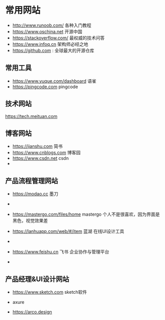 
# 常用网站

- http://www.runoob.com/ 各种入门教程
- https://www.oschina.net 开源中国
- https://stackoverflow.com/ 最权威的技术问答
- https://www.infoq.cn 架构师必经之地
- https://github.com : 全球最大的开源仓库

## 常用工具

- https://www.yuque.com/dashboard 语雀
- https://pingcode.com pingcode

## 技术网站

https://tech.meituan.com 

##  博客网站

- https://jianshu.com 简书
- https://www.cnblogs.com 博客园
- https://www.csdn.net csdn
- 

## 产品流程管理网站 

- https://modao.cc 墨刀
- 
- https://mastergo.com/files/home mastergo 个人不是很喜欢，因为界面是黑色，视觉效果差

- https://lanhuapp.com/web/#/item 蓝湖 在线UI设计工具
- 
- https://www.feishu.cn 飞书 企业协作与管理平台
- 
## 产品经理&UI设计网站
- https://www.sketch.com sketch软件

- axure 

- https://arco.design

